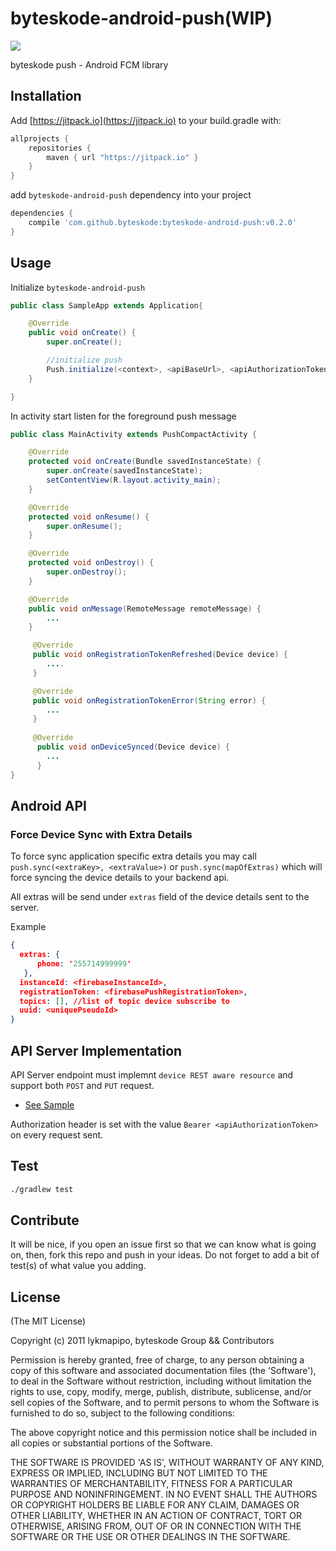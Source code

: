 byteskode-android-push(WIP)
=========================

[![](https://jitpack.io/v/byteskode/byteskode-android-push.svg)](https://jitpack.io/#byteskode/byteskode-android-push)


byteskode push - Android FCM library

## Installation
Add [https://jitpack.io](https://jitpack.io) to your build.gradle with:
```gradle
allprojects {
    repositories {
        maven { url "https://jitpack.io" }
    }
}
```
add `byteskode-android-push` dependency into your project

```gradle
dependencies {
    compile 'com.github.byteskode:byteskode-android-push:v0.2.0'
}
```

## Usage

Initialize `byteskode-android-push`

```java
public class SampleApp extends Application{

    @Override
    public void onCreate() {
        super.onCreate();

        //initialize push
        Push.initialize(<context>, <apiBaseUrl>, <apiAuthorizationToken>);
    }

}
```

In activity start listen for the foreground push message

```java
public class MainActivity extends PushCompactActivity {

    @Override
    protected void onCreate(Bundle savedInstanceState) {
        super.onCreate(savedInstanceState);
        setContentView(R.layout.activity_main);
    }

    @Override
    protected void onResume() {
        super.onResume();
    }

    @Override
    protected void onDestroy() {
        super.onDestroy();
    }

    @Override
    public void onMessage(RemoteMessage remoteMessage) {
        ...
    }

     @Override
     public void onRegistrationTokenRefreshed(Device device) {
        ....
     }

     @Override
     public void onRegistrationTokenError(String error) {
        ...
     }
     
     @Override
      public void onDeviceSynced(Device device) {
        ...
      }
}
```

## Android API

### Force Device Sync with Extra Details
To force sync application specific extra details you may call `push.sync(<extraKey>, <extraValue>)` or `push.sync(mapOfExtras)`
 which will force syncing the device details to your backend api.

All extras will be send under `extras` field of the device details sent to the server.

Example
```json
{ 
  extras: { 
      phone: '255714999999' 
   },
  instanceId: <firebaseInstanceId>,
  registrationToken: <firebasePushRegistrationToken>,
  topics: [], //list of topic device subscribe to
  uuid: <uniquePseudoId> 
}
```

## API Server Implementation

API Server endpoint must implemnt `device REST aware resource` and support both `POST` and `PUT` request.

- [See Sample](https://github.com/lykmapipo/byteskode-android-push/blob/master/api/index.js)

Authorization header is set with the value `Bearer <apiAuthorizationToken>` on every request sent.


## Test
```sh
./gradlew test
```

## Contribute
It will be nice, if you open an issue first so that we can know what is going on, then, fork this repo and push in your ideas.
Do not forget to add a bit of test(s) of what value you adding.

## License

(The MIT License)

Copyright (c) 2011 lykmapipo, byteskode Group && Contributors

Permission is hereby granted, free of charge, to any person obtaining
a copy of this software and associated documentation files (the
'Software'), to deal in the Software without restriction, including
without limitation the rights to use, copy, modify, merge, publish,
distribute, sublicense, and/or sell copies of the Software, and to
permit persons to whom the Software is furnished to do so, subject to
the following conditions:

The above copyright notice and this permission notice shall be
included in all copies or substantial portions of the Software.

THE SOFTWARE IS PROVIDED 'AS IS', WITHOUT WARRANTY OF ANY KIND,
EXPRESS OR IMPLIED, INCLUDING BUT NOT LIMITED TO THE WARRANTIES OF
MERCHANTABILITY, FITNESS FOR A PARTICULAR PURPOSE AND NONINFRINGEMENT.
IN NO EVENT SHALL THE AUTHORS OR COPYRIGHT HOLDERS BE LIABLE FOR ANY
CLAIM, DAMAGES OR OTHER LIABILITY, WHETHER IN AN ACTION OF CONTRACT,
TORT OR OTHERWISE, ARISING FROM, OUT OF OR IN CONNECTION WITH THE
SOFTWARE OR THE USE OR OTHER DEALINGS IN THE SOFTWARE.
